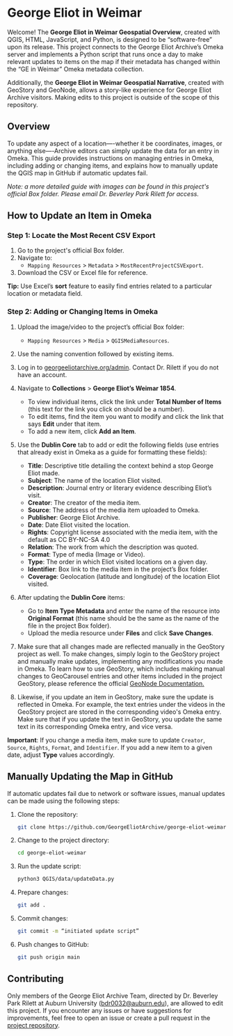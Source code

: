 # George Eliot in Weimar

Welcome! The **George Eliot in Weimar Geospatial Overview**, created with QGIS, HTML, JavaScript, and Python, is designed to be “software-free” upon its release. This project connects to the George Eliot Archive’s Omeka server and implements a Python script that runs once a day to make relevant updates to items on the map if their metadata has changed within the “GE in Weimar” Omeka metadata collection. 

Additionally, the **George Eliot in Weimar Geospatial Narrative**, created with GeoStory and GeoNode, allows a story-like experience for George Eliot Archive visitors. Making edits to this project is outside of the scope of this repository.

## Overview
To update any aspect of a location—-whether it be coordinates, images, or anything else—-Archive editors can simply update the data for an entry in Omeka. This guide provides instructions on managing entries in Omeka, including adding or changing items, and explains how to manually update the QGIS map in GitHub if automatic updates fail.

*Note: a more detailed guide with images can be found in this project's official Box folder. Please email Dr. Beverley Park Rilett for access.*

## How to Update an Item in Omeka

### Step 1: Locate the Most Recent CSV Export
1. Go to the project's official Box folder.
2. Navigate to:
   - `Mapping Resources` > `Metadata` > `MostRecentProjectCSVExport`.
3. Download the CSV or Excel file for reference.

**Tip:** Use Excel’s **sort** feature to easily find entries related to a particular location or metadata field.

### Step 2: Adding or Changing Items in Omeka
1. Upload the image/video to the project’s official Box folder:
   - `Mapping Resources` > `Media` > `QGISMediaResources`.
2. Use the naming convention followed by existing items.
3. Log in to [georgeeliotarchive.org/admin](https://georgeeliotarchive.org/admin). Contact Dr. Rilett if you do not have an account.
4. Navigate to **Collections** > **George Eliot’s Weimar 1854**.
   - To view individual items, click the link under **Total Number of Items** (this text for the link you click on should be a number).
   - To edit items, find the item you want to modify and click the link that says **Edit** under that item.
   - To add a new item, click **Add an Item**.

5. Use the **Dublin Core** tab to add or edit the following fields (use entries that already exist in Omeka as a guide for formatting these fields):
   - **Title**: Descriptive title detailing the context behind a stop George Eliot made.
   - **Subject**: The name of the location Eliot visited.
   - **Description**: Journal entry or literary evidence describing Eliot’s visit.
   - **Creator**: The creator of the media item.
   - **Source**: The address of the media item uploaded to Omeka.
   - **Publisher**: George Eliot Archive.
   - **Date**: Date Eliot visited the location.
   - **Rights**: Copyright license associated with the media item, with the default as CC BY-NC-SA 4.0
   - **Relation**: The work from which the description was quoted.
   - **Format**: Type of media (Image or Video).
   - **Type**: The order in which Eliot visited locations on a given day.
   - **Identifier**: Box link to the media item in the project’s Box folder.
   - **Coverage**: Geolocation (latitude and longitude) of the location Eliot visited.

6. After updating the **Dublin Core** items:
   - Go to **Item Type Metadata** and enter the name of the resource into **Original Format** (this name should be the same as the name of the file in the project Box folder).
   - Upload the media resource under **Files** and click **Save Changes**.

7. Make sure that all changes made are reflected manually in the GeoStory project as well. To make changes, simply login to the GeoStory project and manually make updates, implementing any modifications you made in Omeka. To learn how to use GeoStory, which includes making manual changes to GeoCarousel entries and other items included in the project GeoStory, please reference the official [GeoNode Documentation.](https://docs.geonode.org/en/master/usage/geostory/index.html)

8. Likewise, if you update an item in GeoStory, make sure the update is reflected in Omeka. For example, the text entries under the videos in the GeoStory project are stored in the corresponding video's Omeka entry. Make sure that if you update the text in GeoStory, you update the same text in its corresponding Omeka entry, and vice versa.

**Important**: If you change a media item, make sure to update `Creator`, `Source`, `Rights`, `Format`, and `Identifier`. If you add a new item to a given date, adjust **Type** values accordingly.

## Manually Updating the Map in GitHub

If automatic updates fail due to network or software issues, manual updates can be made using the following steps:

1. Clone the repository:
    ```bash
    git clone https://github.com/GeorgeEliotArchive/george-eliot-weimar.git
    ```
2. Change to the project directory:
    ```bash
    cd george-eliot-weimar
    ```
3. Run the update script:
    ```bash
    python3 QGIS/data/updateData.py
    ```
4. Prepare changes:
    ```bash
    git add .
    ```
5. Commit changes:
    ```bash
    git commit -m “initiated update script”
    ```
6. Push changes to GitHub:
    ```bash
    git push origin main
    ```

## Contributing
Only members of the George Eliot Archive Team, directed by Dr. Beverley Park Rilett at Auburn University (bdr0032@auburn.edu), are allowed to edit this project. If you encounter any issues or have suggestions for improvements, feel free to open an issue or create a pull request in the [project repository](https://github.com/GeorgeEliotArchive/george-eliot-weimar).
